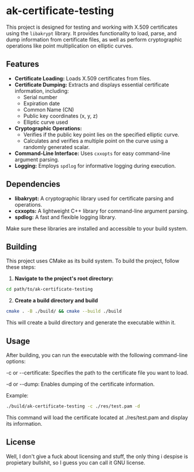 # ak-certificate-testing

This project is designed for testing and working with X.509 certificates using the `libakrypt` library. It provides functionality to load, parse, and dump information from certificate files, as well as perform cryptographic operations like point multiplication on elliptic curves.

## Features

- **Certificate Loading:** Loads X.509 certificates from files.
- **Certificate Dumping:** Extracts and displays essential certificate information, including:
    - Serial number
    - Expiration date
    - Common Name (CN)
    - Public key coordinates (x, y, z)
    - Elliptic curve used
- **Cryptographic Operations:**
    - Verifies if the public key point lies on the specified elliptic curve.
    - Calculates and verifies a multiple point on the curve using a randomly generated scalar.
- **Command-Line Interface:** Uses `cxxopts` for easy command-line argument parsing.
- **Logging:** Employs `spdlog` for informative logging during execution.

## Dependencies

- **libakrypt:** A cryptographic library used for certificate parsing and operations.
- **cxxopts:** A lightweight C++ library for command-line argument parsing.
- **spdlog:** A fast and flexible logging library.

Make sure these libraries are installed and accessible to your build system.

## Building

This project uses CMake as its build system. To build the project, follow these steps:

1. **Navigate to the project's root directory:**
```bash
cd path/to/ak-certificate-testing
```

2. **Create a build directory and build**
```bash
cmake . -B ./build/ && cmake --build ./build
```

This will create a build directory and generate the executable within it.

## Usage

After building, you can run the executable with the following command-line options:

-c or --certificate: Specifies the path to the certificate file you want to load.

-d or --dump: Enables dumping of the certificate information.

Example:
```bash
./build/ak-certificate-testing -c ./res/test.pam -d
```

This command will load the certificate located at ./res/test.pam and display its information.

## License

Well, I don't give a fuck about licensing and stuff, the only thing i despise is propietary bullshit,
so I guess you can call it GNU license. 
